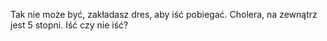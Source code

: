 Tak nie może być, zakładasz dres, aby iść pobiegać. Cholera, na zewnątrz jest 5 stopni. Iść czy nie iść?

